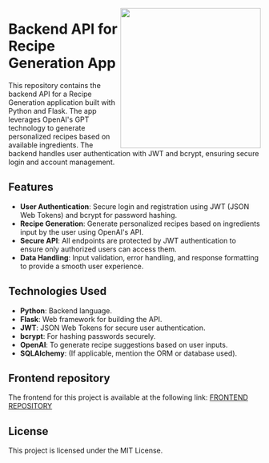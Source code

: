 <a href="https://www.breatheco.de"><img height="280" align="right" src="https://github.com/4GeeksAcademy/flask-rest-hello/blob/main/docs/assets/badge.png?raw=true"></a>

# Backend API for Recipe Generation App

This repository contains the backend API for a Recipe Generation application built with Python and Flask. The app leverages OpenAI's GPT technology to generate personalized recipes based on available ingredients. The backend handles user authentication with JWT and bcrypt, ensuring secure login and account management.

## Features

- **User Authentication**: Secure login and registration using JWT (JSON Web Tokens) and bcrypt for password hashing.
- **Recipe Generation**: Generate personalized recipes based on ingredients input by the user using OpenAI's API.
- **Secure API**: All endpoints are protected by JWT authentication to ensure only authorized users can access them.
- **Data Handling**: Input validation, error handling, and response formatting to provide a smooth user experience.

## Technologies Used

- **Python**: Backend language.
- **Flask**: Web framework for building the API.
- **JWT**: JSON Web Tokens for secure user authentication.
- **bcrypt**: For hashing passwords securely.
- **OpenAI**: To generate recipe suggestions based on user inputs.
- **SQLAlchemy**: (If applicable, mention the ORM or database used).

## Frontend repository

The frontend for this project is available at the following link:
<a href="[https://www.breatheco.de](https://github.com/4GeeksAcademy/proyecto-final-frontend-app)">FRONTEND REPOSITORY</a>

## License

This project is licensed under the MIT License.

